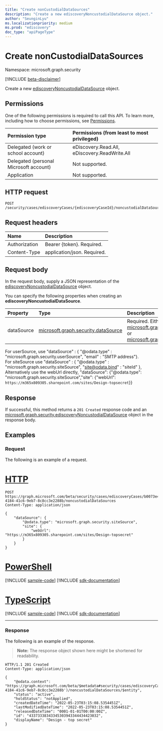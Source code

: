 ```yaml
---
title: "Create nonCustodialDataSources"
description: "Create a new ediscoveryNoncustodialDataSource object."
author: "SeunginLyu"
ms.localizationpriority: medium
ms.prod: "ediscovery"
doc_type: "apiPageType"
---
```


# Create nonCustodialDataSources
Namespace: microsoft.graph.security

[!INCLUDE [beta-disclaimer](../../includes/beta-disclaimer.md)]

Create a new [ediscoveryNoncustodialDataSource](../resources/security-ediscoverynoncustodialdatasource.md) object.

## Permissions
One of the following permissions is required to call this API. To learn more, including how to choose permissions, see [Permissions](/graph/permissions-reference).

|Permission type|Permissions (from least to most privileged)|
|:---|:---|
|Delegated (work or school account)|eDiscovery.Read.All, eDiscovery.ReadWrite.All|
|Delegated (personal Microsoft account)|Not supported.|
|Application|Not supported.|

## HTTP request

<!-- {
  "blockType": "ignored"
}
-->
``` http
POST /security/cases/ediscoveryCases/{ediscoveryCaseId}/noncustodialDataSources
```

## Request headers
|Name|Description|
|:---|:---|
|Authorization|Bearer {token}. Required.|
|Content-Type|application/json. Required.|

## Request body
In the request body, supply a JSON representation of the [ediscoveryNoncustodialDataSource](../resources/security-ediscoverynoncustodialdatasource.md) object.

You can specify the following properties when creating an **ediscoveryNoncustodialDataSource**.

|Property|Type|Description|
|:---|:---|:---|
|dataSource|[microsoft.graph.security.dataSource](../resources/security-datasource.md)|Required. Either a [microsoft.graph.security.userSource](../resources/security-usersource.md) or [microsoft.graph.security.siteSource](../resources/security-sitesource.md).

For userSource, use "dataSource" : { "@odata.type" : "microsoft.graph.security.userSource", "email" : "SMTP address"}.  
For siteSource use "dataSource" : { "@odata.type" : "microsoft.graph.security.siteSource", "site@odata.bind" : "siteId" },
Alternatively use the webUrl directly, "dataSource": {"@odata.type": "microsoft.graph.security.siteSource","site": {"webUrl": `https://m365x809305.sharepoint.com/sites/Design-topsecret`}}

## Response

If successful, this method returns a `201 Created` response code and an [microsoft.graph.security.ediscoveryNoncustodialDataSource](../resources/security-ediscoverynoncustodialdatasource.md) object in the response body.

## Examples

### Request
The following is an example of a request.

# [HTTP](#tab/http)
<!-- {
  "blockType": "request",
  "name": "create_ediscoverynoncustodialdatasource_from__wesite_url"
}
-->
``` http
POST https://graph.microsoft.com/beta/security/cases/ediscoveryCases/b0073e4e-4184-41c6-9eb7-8c8cc3e2288b/noncustodialDataSources
Content-Type: application/json

{
    "dataSource": {
        "@odata.type": "microsoft.graph.security.siteSource",
        "site": {
            "webUrl": "https://m365x809305.sharepoint.com/sites/Design-topsecret"
        }
    }
}
```

# [PowerShell](#tab/powershell)
[!INCLUDE [sample-code](../includes/snippets/powershell/create-ediscoverynoncustodialdatasource-from--wesite-url-powershell-snippets.md)]
[!INCLUDE [sdk-documentation](../includes/snippets/snippets-sdk-documentation-link.md)]

# [TypeScript](#tab/typescript)
[!INCLUDE [sample-code](../includes/snippets/typescript/create-ediscoverynoncustodialdatasource-from--wesite-url-typescript-snippets.md)]
[!INCLUDE [sdk-documentation](../includes/snippets/snippets-sdk-documentation-link.md)]

---


### Response
The following is an example of the response.
>**Note:** The response object shown here might be shortened for readability.
<!-- {
  "blockType": "response",
  "truncated": true,
  "@odata.type": "microsoft.graph.security.ediscoveryNoncustodialDataSource"
}
-->
``` http
HTTP/1.1 201 Created
Content-Type: application/json

{
    "@odata.context": "https://graph.microsoft.com/beta/$metadata#security/cases/ediscoveryCases('b0073e4e-4184-41c6-9eb7-8c8cc3e2288b')/noncustodialDataSources/$entity",
    "status": "active",
    "holdStatus": "notApplied",
    "createdDateTime": "2022-05-23T03:15:08.5354451Z",
    "lastModifiedDateTime": "2022-05-23T03:15:08.5354451Z",
    "releasedDateTime": "0001-01-01T00:00:00Z",
    "id": "43373338343345303943344434423032",
    "displayName": "Design - top secret"
}
```
